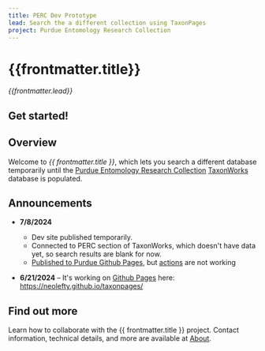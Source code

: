 ```yaml
---
title: PERC Dev Prototype
lead: Search the a different collection using TaxonPages
project: Purdue Entomology Research Collection
---
```

   
# {{frontmatter.title}}
_{{frontmatter.lead}}_

## Get started!
<autocomplete-otu class="w-80"/>

## Overview
Welcome to *{{ frontmatter.title }}*, which lets you search a different database temporarily until the [Purdue Entomology Research Collection](https://www.entm.purdue.edu/PERC/) [TaxonWorks](https://taxonworks.org) database is populated.

## Announcements

* **7/8/2024**
   * Dev site published temporarily.
   * Connected to PERC section of TaxonWorks, which doesn't have data yet, so search results are blank for now.
   * [Published to Purdue Github Pages](https://pages.github.itap.purdue.edu/wbbaker/taxonpages/), but [actions](https://docs.github.com/en/actions) are not working
  
* **6/21/2024** – It's working on [Github Pages](https://pages.github.com/) here: https://neolefty.github.io/taxonpages/

## Find out more
Learn how to collaborate with the {{ frontmatter.title }} project. Contact information, technical details, and more are available at [About](/about).
